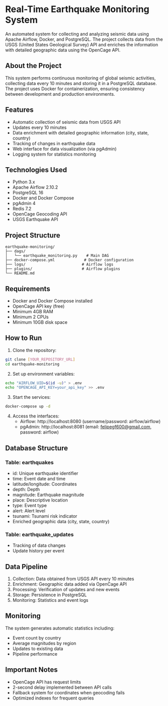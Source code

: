 # Real-Time Earthquake Monitoring System

An automated system for collecting and analyzing seismic data using Apache Airflow, Docker, and PostgreSQL. The project collects data from the USGS (United States Geological Survey) API and enriches the information with detailed geographic data using the OpenCage API.

## About the Project

This system performs continuous monitoring of global seismic activities, collecting data every 10 minutes and storing it in a PostgreSQL database. The project uses Docker for containerization, ensuring consistency between development and production environments.

## Features

- Automatic collection of seismic data from USGS API
- Updates every 10 minutes
- Data enrichment with detailed geographic information (city, state, country)
- Tracking of changes in earthquake data
- Web interface for data visualization (via pgAdmin)
- Logging system for statistics monitoring

## Technologies Used

- Python 3.x
- Apache Airflow 2.10.2
- PostgreSQL 16
- Docker and Docker Compose
- pgAdmin 4
- Redis 7.2
- OpenCage Geocoding API
- USGS Earthquake API

## Project Structure

```
earthquake-monitoring/
├── dags/
│   └── earthquake_monitoring.py    # Main DAG
├── docker-compose.yml             # Docker configuration
├── logs/                         # Airflow logs
├── plugins/                      # Airflow plugins
└── README.md
```

## Requirements

- Docker and Docker Compose installed
- OpenCage API key (free)
- Minimum 4GB RAM
- Minimum 2 CPUs
- Minimum 10GB disk space

##  How to Run

1. Clone the repository:
```bash
git clone [YOUR_REPOSITORY_URL]
cd earthquake-monitoring
```

2. Set up environment variables:
```bash
echo "AIRFLOW_UID=$(id -u)" > .env
echo "OPENCAGE_API_KEY=your_api_key" >> .env
```

3. Start the services:
```bash
docker-compose up -d
```

4. Access the interfaces:
   - Airflow: http://localhost:8080 (username/password: airflow/airflow)
   - pgAdmin: http://localhost:8081 (email: felipegf600@gmail.com, password: airflow)

## Database Structure

### Table: earthquakes
- id: Unique earthquake identifier
- time: Event date and time
- latitude/longitude: Coordinates
- depth: Depth
- magnitude: Earthquake magnitude
- place: Descriptive location
- type: Event type
- alert: Alert level
- tsunami: Tsunami risk indicator
- Enriched geographic data (city, state, country)

### Table: earthquake_updates
- Tracking of data changes
- Update history per event

## Data Pipeline

1. Collection: Data obtained from USGS API every 10 minutes
2. Enrichment: Geographic data added via OpenCage API
3. Processing: Verification of updates and new events
4. Storage: Persistence in PostgreSQL
5. Monitoring: Statistics and event logs

## Monitoring

The system generates automatic statistics including:
- Event count by country
- Average magnitudes by region
- Updates to existing data
- Pipeline performance

## Important Notes

- OpenCage API has request limits
- 2-second delay implemented between API calls
- Fallback system for coordinates when geocoding fails
- Optimized indexes for frequent queries
